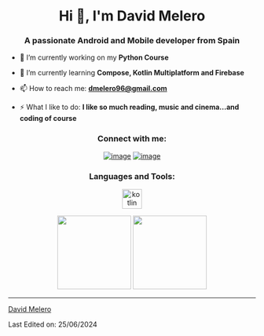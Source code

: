 <h1 align="center">Hi 👋, I'm David Melero</h1>
<h3 align="center">A passionate Android and Mobile developer from Spain</h3>

- 🔭 I’m currently working on my **Python Course**

- 🌱 I’m currently learning **Compose, Kotlin Multiplatform and Firebase**

- 📫 How to reach me: **dmelero96@gmail.com**

- ⚡ What I like to do: **I like so much reading, music and cinema...and coding of course**

<h3 align="center">Connect with me:</h3>
<div align="center">

[![image](https://img.shields.io/badge/LinkedIn-0077B5?style=for-the-badge&logo=linkedin&logoColor=white)](https://www.linkedin.com/in/davidmeleromorant/)
[![image](https://img.shields.io/badge/Gmail-D14836?style=for-the-badge&logo=gmail&logoColor=white)](mailto:produtor.dmelero96@gmail.com)
  
</div>

<h3 align="center">Languages and Tools:</h3>

<p align="center"> 
  <a href="https://kotlinlang.org/" target="_blank"> 
    <img src="https://upload.wikimedia.org/wikipedia/commons/thumb/7/74/Kotlin_Icon.png/1200px-Kotlin_Icon.png" alt="kotlin" width="40" height="40"/> 
  </a>
</p>

<p align= "center">
  <img height= "150" src="https://github-readme-stats.vercel.app/api?username=davmm96&theme=react&show_icons=true&include_all_commits=true" />
  <img height= "150" src="https://github-readme-stats.vercel.app/api/top-langs/?username=davmm96&theme=react&layout=compact" />
</p>

------

[David Melero](https://github.com/davmm96)

Last Edited on: 25/06/2024
